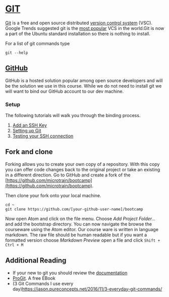 # [GIT](https://git-scm.com/)

[Git](https://git-scm.com/) is a free and open source distributed [version control system](https://en.wikipedia.org/wiki/Version_control) (VSC). Google Trends suggested git is the [most popular](https://www.google.com/trends/explore?date=all&q=%2Fm%2F05vqwg,%2Fm%2F012ct9,%2Fm%2F08441_,%2Fm%2F08w6d6,%2Fm%2F09d6g&hl=en-US) VCS in the world.Git is now a part of the Ubuntu standard installation so there is nothing to install.

For a list of git commands type

````
git --help
````

## [GitHub](https://github.com)
GitHub is a hosted solution popular among open source developers and will be the solution we use in this course. While we do not need to install git we will want to bind our GitHub account to our dev machine.

### Setup
The following tutorials will walk you through the binding process.
1. [Add an SSH Key](https://help.github.com/articles/adding-a-new-ssh-key-to-your-github-account/)
1. [Setting up Git](http://help.github.com/linux-set-up-git/)
1. [Testing your SSH connection](https://help.github.com/articles/testing-your-ssh-connection/)

## Fork and clone

Forking allows you to create your own copy of a repository. With this copy you can offer code changes back to the original project or take an existing in a different direction. Go to GitHub and create a fork of the [https://github.com/microtrain/bootcamp](https://github.com/microtrain/bootcamp).

Then clone your fork onto your local machine.

````
cd ~
git clone https://github.com/[your-github-user-name]/bootcamp
````

Now open Atom and click on the file menu. Choose _Add Project Folder..._ and add the bootstrap directory. You can now navigate the browse the courseware using the Atom editor. Our course ware is written in language markdown. The raw file should be human readable but if you want a formatted version choose _Markdown Preview_ open a file and click ````Shift + Ctrl + M````

## Additional Reading
* If your new to git you should review the [documentation](https://git-scm.com/book/en/v2)
* [ProGit](https://git-scm.com/book/en/v2). A free EBook
* (3 Git Commands I use every day)https://jason.pureconcepts.net/2016/11/3-everyday-git-commands/
